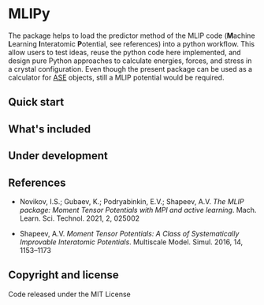 # MLIPy

The package helps to load the predictor method of the MLIP code (**M**achine **L**earning **I**nteratomic **P**otential, see references) into a python workflow. This allow users to test ideas, reuse the python code here implemented, and design pure Python approaches to calculate energies, forces, and stress in a crystal configuration. Even though the present package can be used as a calculator for [ASE](https://wiki.fysik.dtu.dk/ase/) objects, still a MLIP potential would be required.


## Quick start

## What's included

## Under development

## References
* Novikov, I.S.; Gubaev, K.; Podryabinkin, E.V.; Shapeev, A.V. *The MLIP package: Moment Tensor Potentials with MPI and active learning*. Mach. Learn. Sci. Technol. 2021, 2, 025002

* Shapeev, A.V. *Moment Tensor Potentials: A Class of Systematically Improvable Interatomic Potentials*. Multiscale Model. Simul. 2016, 14, 1153–1173


## Copyright and license

Code released under the MIT License